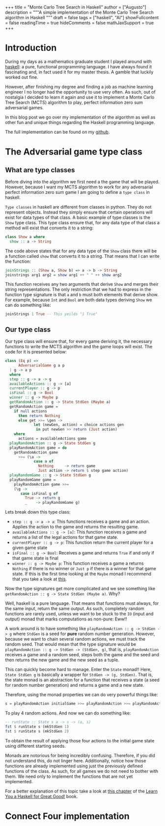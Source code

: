 +++
title = "Monte Carlo Tree Search in Haskell"
author = ["Augusto"]
description = """A simple implementation of the Monte Carlo Tree Search algorithm in Haskell
  """
draft = false
tags = ["haskell", "AI"]
showFullcontent = false
readingTime = true
hideComments = false
mathJaxSupport = true
+++

# Introduction

During my days as a mathematics graduate student I played around with
[haskell](https://www.haskell.org/): a pure, functional programming language. I
have always found it fascinating and, in fact used it for my master thesis. A
gamble that luckily worked out fine.

However, after finishing my degree and finding a job as machine learning
engineer I no longer had the opportunity to use very often. As such, out of
nostalgia I decided to learn it again and use it to implement a Monte Carlo Tree
Search (MCTS) algorithm to play, perfect information zero sum adversarial games.

In this blog post we go over my implementation of the algorithm as well as other
fun and unique things regarding the Haskell programming language.

The full implementation can be found on my
[github](https://github.com/AugustoPeres/haskell-AI).

# The Adversarial game type class

## What are type classes

Before diving into the algorithm we first need a the game that will be
played. However, because I want my MCTS algorithm to work for any adversarial
perfect information zero sum game I am going to define a `type class` in
haskell.

`Type classes` in haskell are different from classes in python. They do not
represent objects. Instead they simply ensure that certain operations will exist
for data types of that class. A basic example of type classes is the `Show` type
class. This type class ensure that, for any data type of that class a method
will exist that converts it to a string:

```haskell
class Show a where
  show :: a -> String
```

The code above states that for any data type of the `Show` class there will be a
function called `show` that converts it to a string. That means that I can write
the function:

```haskell
joinStrings :: (Show a, Show b) => a -> b -> String
joinstrings arg1 arg2 = show arg1 ++ " " ++ show arg2
```

This function receives any two arguments that derive `Show` and merges their
string representations. The only restriction that we had to express in the
function type signature is that `a` and `b` must both elements that derive
show. For example, because `Int` and `Bool` are both data types deriving `Show`
we can do something like:

```haskell
joinStrings 1 True -- This yeilds "1 True"
```

## Our type class

Our type class will ensure that, for every game deriving it, the necessary
functions to write the MCTS algorithm and the game loops will exist. The code
for it is presented below:

```haskell
class (Eq p) =>
      AdversarialGame g a p
  | g -> a p
  where
  step :: g -> a -> g
  availableActions :: g -> [a]
  currentPlayer :: g -> p
  isFinal :: g -> Bool
  winner :: g -> Maybe p
  getRandomAction :: g -> State StdGen (Maybe a)
  getRandomAction game =
    if null actions
      then return Nothing
      else get >>= \gen ->
             let (newGen, action) = choice actions gen
              in put newGen >> return (Just action)
    where
      actions = availableActions game
  playRandomAction :: g -> State StdGen g
  playRandomAction game = do
    getRandomAction game
      >>= (\a ->
             case a of
               Nothing     -> return game
               Just action -> return $ step game action)
  playRandomGame :: g -> State StdGen g
  playRandomGame game =
    playRandomAction game >>=
    (\g ->
       case isFinal g of
         True -> return g
         _    -> playRandomGame g)
```

Lets break down this type class:

* `step :: g -> a -> a`: This functions receives a game and an action. Applies
  the action to the game and returns the resulting game.
* `availableActions :: g -> [a]`: This function receives a game and returns a
  list of the legal actions for that game state.
* `currentPlayer :: g -> p`: This function return the current player for a given
  game state
* `isFinal :: g -> Bool`: Receives a game and returns `True` if and only if that
  game state is final
* `winner :: g -> Maybe p`: This function receives a game a returns `Nothing` if
  there is no winner or `Just p` if there is a winner for that game state. If
  this is the first time looking at the `Maybe` monad I recommend that you take
  a look at [this](https://wiki.haskell.org/Maybe).
  
Now the type signatures get more complicated and we see something like
`getRandomAction :: g -> State StdGen (Maybe a)`. Why?

Well, haskell is a pure language. That means that functions must always, for the
same input, return the same output. As such, completely random functions are
rarely used, unless we want to be stuck to the `IO` (input and output) monad
that marks computations as non-pure: Eww!!

A work around is to have something like `playRandomAction :: g -> StdGen -> g`
where `StdGen` is a seed for **pure** random number generation. However, because
we want to chain several random actions, we must track the random seed. That
would mean that the type signature would be `playRandomAction :: g -> StdGen ->
(StdGen, g)`, that is, `playRandomAction` receives a game and a random seed,
steps both the game and the seed and then returns the new game and the new seed
as a tuple.

This can quickly become hard to manage. Enter the `State` monad!! Here, `State
StdGen g` is basically a wrapper for `StdGen -> (g, StdGen)`. That is, the state
monad is an abstraction for a function that receives a state (a seed for random
number generation) and returns a game and a new state.

Therefore, using the monad properties we can do very powerful things like:

```haskell
s = playRandomAction initialGame >>= playRandomAction >>= playRandomAction >>= playRandomAction
```

To play 4 random actions. And now we can do something like:

```haskell
-- runState :: State s a -> s -> (a, s)
fst $ runState s (mkStdGen 1)
fst $ runState s (mkStdGen 2)
```

To obtain the result of applying those four actions to the initial game state
using different starting seeds.

Monads are notorious for being incredibly confusing. Therefore, if you did not
understand this, do not linger here. Additionally, notice how those functions
are already implemented using just the previously defined functions of the
class. As such, for all games we do not need to bother with them. We need only
to implement the functions that are not yet implemented.

For a better explanation of this topic take a look at [this
chapter](https://learnyouahaskell.com/for-a-few-monads-more) of the [Learn You a
Haskell for Great Good!](https://learnyouahaskell.com/for-a-few-monads-more)
book.

# Connect Four implementation


